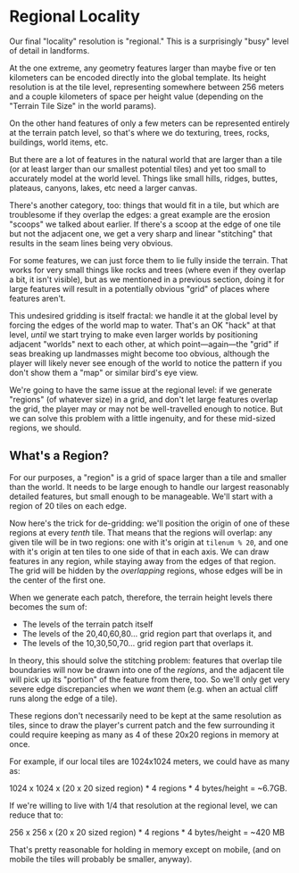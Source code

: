 # Regional Locality

Our final "locality" resolution is "regional."  This is a surprisingly "busy" level of detail in landforms.

At the one extreme, any geometry features larger than maybe five or ten kilometers can be encoded directly into the global template.   Its height resolution is at the tile level, representing somewhere between 256 meters and a couple kilometers of space per height value (depending on the "Terrain Tile Size" in the world params).

On the other hand features of only a few meters can be represented entirely at the terrain patch level, so that's where we do texturing, trees, rocks, buildings, world items, etc.

But there are a lot of features in the natural world that are larger than a tile (or at least larger than our smallest potential tiles) and yet too small to accurately model at the world level.   Things like small hills, ridges, buttes, plateaus, canyons, lakes, etc need a larger canvas. 

There's another category, too:  things that would fit in a tile, but which are troublesome if they overlap the edges:  a great example are the erosion "scoops" we talked about earlier.   If there's a scoop at the edge of one tile but not the adjacent one, we get a very sharp and linear "stitching" that results in the seam lines being very obvious.

For some features, we can just force them to lie fully inside the terrain.   That works for very small things like rocks and trees (where even if they overlap a bit, it isn't visible), but as we mentioned in a previous section, doing it for large features will result in a potentially obvious "grid" of places where features aren't.

This undesired gridding is itself fractal:  we handle it at the global level by forcing the edges of the world map to water.  That's an OK "hack" at that level, _until_ we start trying to make even larger worlds by positioning adjacent "worlds" next to each other, at which point—again—the "grid" if seas breaking up landmasses might become too obvious, although the player will likely never see enough of the world to notice the pattern if you don't show them a "map" or similar bird's eye view.

We're going to have the same issue at the regional level:  if we generate "regions" (of whatever size) in a grid, and don't let large features overlap the grid, the player may or may not be well-travelled enough to notice.   But we can solve this problem with a little ingenuity, and for these mid-sized regions, we should.

## What's a Region?

For our purposes, a "region" is a grid of space larger than a tile and smaller than the world.   It needs to be large enough to handle our largest reasonably detailed features, but small enough to be manageable.  We'll start with a region of 20 tiles on each edge.

Now here's the trick for de-gridding:  we'll position the origin of one of these regions at every _tenth_ tile.   That means that the regions will overlap:  any given tile will be in two regions:  one with it's origin at `tilenum % 20`, and one with it's origin at ten tiles to one side of that in each axis.   We can draw features in any region, while staying away from the edges of that region.  The grid will be hidden by the _overlapping_ regions, whose edges will be in the center of the first one. 

When we generate each patch, therefore, the terrain height levels there becomes the sum of:

- The levels of the terrain patch itself
- The levels of the 20,40,60,80... grid region part that overlaps it, and
- The levels of the 10,30,50,70... grid region part that overlaps it.

In theory, this should solve the stitching problem:  features that overlap tile boundaries will now be drawn into one of the _regions_, and the adjacent tile will pick up its "portion" of the feature from there, too.   So we'll only get very severe edge discrepancies when we _want_ them (e.g. when an actual cliff runs along the edge of a tile).

These regions don't necessarily need to be kept at the same resolution as tiles, since to draw the player's current patch and the few surrounding it could require keeping as many as 4 of these 20x20 regions in memory at once.

For example, if our local tiles are 1024x1024 meters, we could have as many as:

1024 x 1024 x (20 x 20 sized region) * 4 regions * 4 bytes/height = ~6.7GB.

If we're willing to live with 1/4 that resolution at the regional level, we can reduce that to:

256 x 256 x (20 x 20 sized region) * 4 regions * 4 bytes/height = ~420 MB

That's pretty reasonable for holding in memory except on mobile, (and on mobile the tiles will probably be smaller, anyway).

